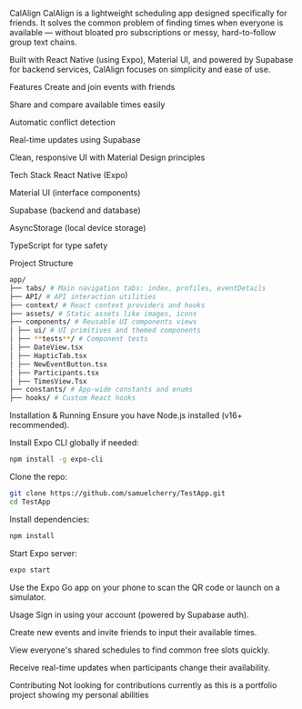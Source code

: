 CalAlign
CalAlign is a lightweight scheduling app designed specifically for friends. It solves the common problem of finding times when everyone is available — without bloated pro subscriptions or messy, hard-to-follow group text chains.

Built with React Native (using Expo), Material UI, and powered by Supabase for backend services, CalAlign focuses on simplicity and ease of use.

Features
Create and join events with friends

Share and compare available times easily

Automatic conflict detection

Real-time updates using Supabase

Clean, responsive UI with Material Design principles

Tech Stack
React Native (Expo)

Material UI (interface components)

Supabase (backend and database)

AsyncStorage (local device storage)

TypeScript for type safety

Project Structure

```bash
app/
├── tabs/ # Main navigation tabs: index, profiles, eventDetails
├── API/ # API interaction utilities
├── context/ # React context providers and hooks
├── assets/ # Static assets like images, icons
├── components/ # Reusable UI components views
│ ├── ui/ # UI primitives and themed components
│ ├── **tests**/ # Component tests
│ ├── DateView.tsx
│ ├── HapticTab.tsx
│ ├── NewEventButton.tsx
│ ├── Participants.tsx
│ ├── TimesView.Tsx
├── constants/ # App-wide constants and enums
├── hooks/ # Custom React hooks
```

Installation & Running
Ensure you have Node.js installed (v16+ recommended).

Install Expo CLI globally if needed:

```bash
npm install -g expo-cli
```

Clone the repo:

```bash
git clone https://github.com/samuelcherry/TestApp.git
cd TestApp
```

Install dependencies:

```bash
npm install
```

Start Expo server:

```bash
expo start
```

Use the Expo Go app on your phone to scan the QR code or launch on a simulator.

Usage
Sign in using your account (powered by Supabase auth).

Create new events and invite friends to input their available times.

View everyone's shared schedules to find common free slots quickly.

Receive real-time updates when participants change their availability.

Contributing
Not looking for contributions currently as this is a portfolio project showing my personal abilities
